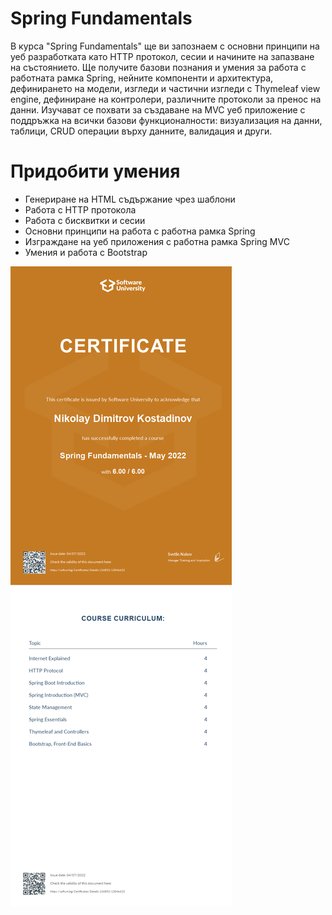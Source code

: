 # Spring Fundamentals
В курса "Spring Fundamentals" ще ви запознаем с основни принципи на уеб разработката като HTTP протокол, сесии и начините на запазване на състоянието. Ще получите базови познания и умения за работа с работната рамка Spring, нейните компоненти и архитектура, дефинирането на модели, изгледи и частични изгледи с Thymeleaf view engine, дефиниране на контролери, различните протоколи за пренос на данни. Изучават се похвати за създаване на MVC уеб приложение с поддръжка на всички базови функционалности: визуализация на данни, таблици, CRUD операции върху данните, валидация и други.
# Придобити умения
* Генериране на HTML съдържание чрез шаблони
* Работа с HTTP протокола
* Работа с бисквитки и сесии
* Основни принципи на работа с работна рамка Spring
* Изграждане на уеб приложения с работна рамка Spring MVC
* Умения и работа с Bootstrap

![Certicicate](https://github.com/NikolayKostadinov/Spring-Fundamentals/blob/main/Certificates/Spring%20Fundamentals%20-%20May%202022%20-%20Certificate.jpeg)
